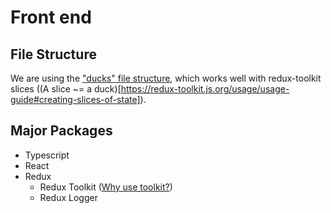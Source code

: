 # Front end

## File Structure

We are using the ["ducks" file structure](https://github.com/erikras/ducks-modular-redux), which works well with redux-toolkit slices ((A slice ~= a duck)[https://redux-toolkit.js.org/usage/usage-guide#creating-slices-of-state]).

## Major Packages

* Typescript
* React
* Redux
  * Redux Toolkit ([Why use toolkit?](https://redux-toolkit.js.org/introduction/quick-start))
  * Redux Logger


